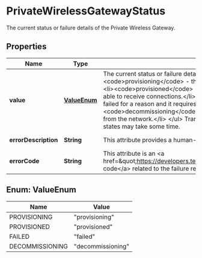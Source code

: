 

# PrivateWirelessGatewayStatus

The current status or failure details of the Private Wireless Gateway.

## Properties

Name | Type | Description | Notes
------------ | ------------- | ------------- | -------------
**value** | [**ValueEnum**](#ValueEnum) | The current status or failure details of the Private Wireless Gateway. &lt;ul&gt;  &lt;li&gt;&lt;code&gt;provisioning&lt;/code&gt; - the Private Wireless Gateway is being provisioned.&lt;/li&gt;  &lt;li&gt;&lt;code&gt;provisioned&lt;/code&gt; - the Private Wireless Gateway was provisioned and able to receive connections.&lt;/li&gt;  &lt;li&gt;&lt;code&gt;failed&lt;/code&gt; - the provisioning had failed for a reason and it requires an intervention.&lt;/li&gt;  &lt;li&gt;&lt;code&gt;decommissioning&lt;/code&gt; - the Private Wireless Gateway is being removed from the network.&lt;/li&gt;  &lt;/ul&gt;  Transitioning between the provisioning and provisioned states may take some time. |  [optional] [readonly]
**errorDescription** | **String** | This attribute provides a human-readable explanation of why a failure happened. |  [optional] [readonly]
**errorCode** | **String** | This attribute is an &lt;a href&#x3D;\&quot;https://developers.telnyx.com/docs/api/v2/overview#errors\&quot;&gt;error code&lt;/a&gt; related to the failure reason. |  [optional] [readonly]



## Enum: ValueEnum

Name | Value
---- | -----
PROVISIONING | &quot;provisioning&quot;
PROVISIONED | &quot;provisioned&quot;
FAILED | &quot;failed&quot;
DECOMMISSIONING | &quot;decommissioning&quot;



